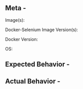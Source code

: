 ## Meta -
Image(s):  
<!-- node-chrome? hub? standalone-firefox? -->
Docker-Selenium Image Version(s):  
<!-- 3, 3.4, 3.5.3-boron etc -->
Docker Version:  
<!-- 17.09.0-ce, 17.06.2-ce etc -->
OS: 
<!-- Windows 10, OSX Yosemite, Centos6, etc -->

<!-- NOTE
FIREFOX 48+ IS ONLY COMPATIBLE WITH GECKODRIVER.

If the issue is with Google Chrome consider logging an issue with chromedriver instead:
https://sites.google.com/a/chromium.org/chromedriver/help

If the issue is with Firefox GeckoDriver (aka Marionette) consider logging an issue with Mozilla:
https://bugzilla.mozilla.org/buglist.cgi?product=Testing&component=Marionette

If the issue is with PhantomJS consider logging an issue with Ghostdriver:
https://github.com/detro/ghostdriver
-->
## Expected Behavior -

## Actual Behavior -
